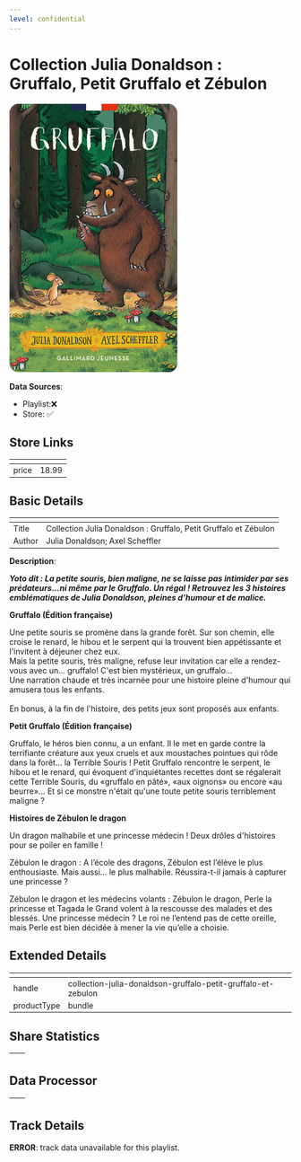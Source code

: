 ```yaml
---
level: confidential
---
```

# Collection Julia Donaldson : Gruffalo, Petit Gruffalo et Zébulon

![card_[cxuNI].png](../../img/cards/card_[cxuNI].png)

**Data Sources**: 

- Playlist:❌
- Store: ✅


## Store Links

| <!-- --> | <!-- --> |
| - | - |
| price | 18.99 |


## Basic Details

| <!-- --> | <!-- --> |
| - | - |
| Title | Collection Julia Donaldson : Gruffalo, Petit Gruffalo et Zébulon |
| Author | Julia Donaldson; Axel Scheffler |

**Description**:

_**Yoto dit : La petite souris, bien maligne, ne se laisse pas intimider par ses prédateurs...ni même par le Gruffalo. Un régal ! Retrouvez les 3 histoires emblématiques de Julia Donaldson, pleines d’humour et de malice.**_

**Gruffalo (Édition française)** 

Une petite souris se promène dans la grande forêt. Sur son chemin, elle croise le renard, le hibou et le serpent qui la trouvent bien appétissante et l'invitent à déjeuner chez eux.   
Mais la petite souris, très maligne, refuse leur invitation car elle a rendez-vous avec un... gruffalo! C'est bien mystérieux, un gruffalo...  
Une narration chaude et très incarnée pour une histoire pleine d'humour qui amusera tous les enfants.  
   
En bonus, à la fin de l'histoire, des petits jeux sont proposés aux enfants.

**Petit Gruffalo (Édition française)**

Gruffalo, le héros bien connu, a un enfant. Il le met en garde contre la terrifiante créature aux yeux cruels et aux moustaches pointues qui rôde dans la forêt... la Terrible Souris ! Petit Gruffalo rencontre le serpent, le hibou et le renard, qui évoquent d'inquiétantes recettes dont se régalerait cette Terrible Souris, du «gruffalo en pâté», «aux oignons» ou encore «au beurre»... Et si ce monstre n'était qu'une toute petite souris terriblement maligne ?

**Histoires de Zébulon le dragon**

Un dragon malhabile et une princesse médecin ! Deux drôles d'histoires pour se poiler en famille !

Zébulon le dragon : A l’école des dragons, Zébulon est l’élève le plus enthousiaste. Mais aussi… le plus malhabile. Réussira-t-il jamais à capturer une princesse ? 

Zébulon le dragon et les médecins volants : Zébulon le dragon, Perle la princesse et Tagada le Grand volent à la rescousse des malades et des blessés. Une princesse médecin ? Le roi ne l’entend pas de cette oreille, mais Perle est bien décidée à mener la vie qu’elle a choisie.


## Extended Details

| <!-- --> | <!-- --> |
| - | - |
| handle | collection-julia-donaldson-gruffalo-petit-gruffalo-et-zebulon |
| productType | bundle |


## Share Statistics

| <!-- --> | <!-- --> |
| - | - |


## Data Processor

| <!-- --> | <!-- --> |
| - | - |


## Track Details

**ERROR**: track data unavailable for this playlist.
